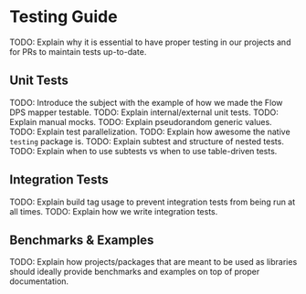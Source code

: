# Testing Guide

TODO: Explain why it is essential to have proper testing in our projects and for PRs to maintain tests up-to-date.

## Unit Tests

TODO: Introduce the subject with the example of how we made the Flow DPS mapper testable.
TODO: Explain internal/external unit tests.
TODO: Explain manual mocks.
TODO: Explain pseudorandom generic values.
TODO: Explain test parallelization.
TODO: Explain how awesome the native `testing` package is.
TODO: Explain subtest and structure of nested tests.
TODO: Explain when to use subtests vs when to use table-driven tests.

## Integration Tests

TODO: Explain build tag usage to prevent integration tests from being run at all times.
TODO: Explain how we write integration tests.

## Benchmarks & Examples

TODO: Explain how projects/packages that are meant to be used as libraries should ideally provide benchmarks and examples on top of proper documentation.
